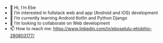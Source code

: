 - 👋 Hi, I’m Ebe
- 👀 I’m interested in fullstack web and app (Android and iOS) development
- 🌱 I’m currently learning Android Kotlin and Python Django
- 💞️ I’m looking to collaborate on Web development
- 📫 How to reach me: https://www.linkedin.com/in/eboselulu-etiobhio-280803177/

<!---
ebsvia-lu/ebsvia-lu is a ✨ special ✨ repository because its `README.md` (this file) appears on your GitHub profile.
You can click the Preview link to take a look at your changes.
--->
